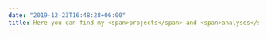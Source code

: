 ```yaml
---
date: "2019-12-23T16:48:28+06:00"
title: Here you can find my <span>projects</span> and <span>analyses</span>
---
```

